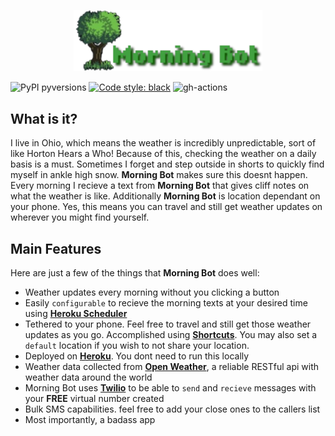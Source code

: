 <p align="center">
  <a href="https://github.com/bnkc/morningbot"><img alt="Morning Bot" src="https://github.com/bnkc/morningbot/blob/master/images/logo.png" width="60%"></a>
</p>


![PyPI pyversions](https://img.shields.io/pypi/pyversions/deadlink.svg?style=flat-square)
[![Code style: black](https://img.shields.io/badge/code%20style-black-000000.svg?style=flat-square)](https://github.com/psf/black)
![gh-actions](https://img.shields.io/github/workflow/status/nschloe/deadlink/ci?style=flat-square)

## What is it?

I live in Ohio, which means the weather is incredibly unpredictable, sort of like Horton Hears a Who! Because of this, checking the weather on a daily basis is a must. Sometimes I forget and step outside in shorts to quickly find myself in ankle high snow. **Morning Bot** makes sure this doesnt happen. Every morning I recieve a text from **Morning Bot** that gives cliff notes on what the weather is like. Additionally **Morning Bot** is location dependant on your phone. Yes, this means you can travel and still get weather updates on wherever you might find yourself.

## Main Features
Here are just a few of the things that **Morning Bot** does well:

  - Weather updates every morning without you clicking a button
  - Easily `configurable` to recieve the morning texts at your desired time using [**Heroku Scheduler**](https://devcenter.heroku.com/articles/scheduler)
  - Tethered to your phone. Feel free to travel and still get those weather updates as you go. Accomplished using [**Shortcuts**](https://apps.apple.com/us/app/shortcuts/id915249334). You may also set a `default` location if you wish to not share your location. 
  - Deployed on [**Heroku**](https://dashboard.heroku.com/apps). You dont need to run this locally
  - Weather data collected from [**Open Weather**](https://openweathermap.org/), a reliable RESTful api with weather data around the world
  - Morning Bot uses [**Twilio**](https://www.twilio.com/) to be able to `send` and `recieve` messages with your **FREE** virtual number created
  - Bulk SMS capabilities. feel free to add your close ones to the callers list
  - Most importantly, a badass app
 

